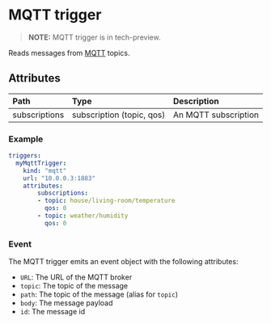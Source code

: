 # MQTT trigger

> **NOTE:**  MQTT trigger is in tech-preview.

Reads messages from [MQTT](https://mqtt.org/) topics.

## Attributes

| **Path** | **Type** | **Description** |
| :--- | :--- | :--- |
| subscriptions | subscription (topic, qos) | An MQTT subscription |

### Example

```yaml
triggers:
  myMqttTrigger:
    kind: "mqtt"
    url: "10.0.0.3:1883"
    attributes:
        subscriptions:
        - topic: house/living-room/temperature
          qos: 0
        - topic: weather/humidity
          qos: 0
```

### Event

The MQTT trigger emits an event object with the following attributes:
-  `URL`: The URL of the MQTT broker
- `topic`: The topic of the message
- `path`: The topic of the message (alias for `topic`)
- `body`: The message payload
- `id`: The message id
